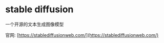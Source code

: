 # stable diffusion

一个开源的文本生成图像模型

官网: [https://stablediffusionweb.com/](https://stablediffusionweb.com/)